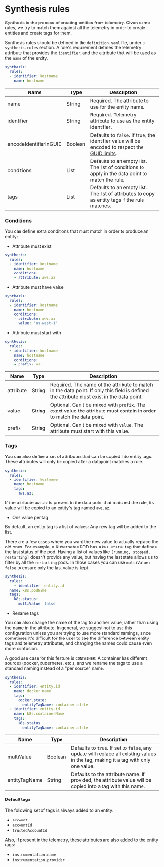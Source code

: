 # Synthesis rules

Synthesis is the process of creating entities from telemetry. Given some rules, we try to match them against all the telemetry in order to create entities and create tags for them. 

Synthesis rules should be defined in the `definition.yaml` file, under a `synthesis.rules` section. A rule's requirement defines the telemetry attribute that provides the `identifier`, and the attribute that will be used as the `name` of the entity.

```yaml
synthesis:
  rules:
  - identifier: hostname
    name: hostname
```

| **Name** | **Type** | **Description**  |
| -------- | -------- | ---------------- |
| name    | String | Required. The attribute to use for the entity name. |
| identifier| String| Required. Telemetry attribute to use as the entity identifier.|
| encodeIdentifierInGUID | Boolean | Defaults to `false`. If true, the identifier value will be encoded to respect the [GUID limits][guid_spec]. |
| conditions | List | Defaults to an empty list. The list of conditions to apply in the data point to match the rule. |
| tags     | List   | Defaults to an empty list. The list of attributes to copy as entity tags if the rule matches. |

### Conditions

You can define extra conditions that must match in order to produce an entity:

- Attribute must exist
```yaml
synthesis:
  rules:
  - identifier: hostname
    name: hostname
    conditions:
    - attribute: aws.az
```

- Attribute must have value
```yaml
synthesis:
  rules:
  - identifier: hostname
    name: hostname
    conditions:
    - attribute: aws.az
      value: "us-west-1"
```

- Attribute must start with
```yaml
synthesis:
  rules:
  - identifier: hostname
    name: hostname
    conditions:
    - prefix: us-
```

| **Name** | **Type** | **Description**  |
| -------- | -------- | ---------------- |
| attribute | String  | Required. The name of the attribute to match in the data point. If only this field is defined the attribute must exist in the data point. |
| value    | String   | Optional. Can't be mixed with `prefix`. The exact value the attribute must contain in order to match the data point. |
| prefix | String | Optional. Can't be mixed with `value`. The attribute must start with this value. |

### Tags

You can also define a set of attributes that can be copied into entity tags. These attributes will only be copied after a datapoint matches a rule.

```yaml
synthesis:
  rules:
  - identifier: hostname
    name: hostname
    tags:
      aws.az:
```

If the attribute `aws.az` is present in the data point that matched the rule, its value will be copied to an entity's tag named `aws.az`.

- One value per tag

By default, an entity tag is a list of values: Any new tag will be added to the list. 

There are a few cases where you want the new value to actually replace the old ones. For example, a Kubernetes POD has a `k8s.status` tag that defines the last status of the pod. Having a list of values like `[running, stopped, restarting]` doesn't provide any value, but having the last state allows us to filter by all the `restarting` pods. In those cases you can use `multiValue: false` to ensure only the last value is kept. 

```yaml
synthesis:
  rules:
    - identifier: entity.id
  name: k8s.podName
  tags:
    k8s.status:
      multiValue: false
```

- Rename tags

You can also change the name of the tag to another value, rather than using the name in the attribute. In general, we suggest not to use this configuration unless you are trying to use more standard namings, since sometimes it's difficult for the user to see the difference between entity tags and telemetry attributes, and changing the names could cause even more confusion.

A good use case for this feature is `CONTAINER`: A container has different sources (docker, kubernetes, etc.), and we rename the tags to use a standard naming instead of a "per source" name.

```yaml
synthesis:
  rules:
  - identifier: entity.id
    name: docker.name
    tags:
      docker.state:
        entityTagName: container.state
  - identifier: entity.id
    name: k8s.containerName
    tags:
      k8s.status:
        entityTagName: container.state
```

| **Name** | **Type** | **Description**  |
| -------- | -------- | ---------------- |
| multiValue | Boolean  | Defaults to `true`. If set to `false`, any update will replace all existing values in the tag, making it a tag with only one value. |
| entityTagName | String | Defaults to the attribute name. If provided, the attribute value will be copied into a tag with this name. |

#### Default tags

The following set of tags is always added to an entity:

- `account`
- `accountId`
- `trustedAccountId`

Also, if present in the telemetry, these attributes are also added to the entity tags:

- `instrumentation.name`
- `instrumentation.provider`

[guid_spec]: guid_spec.md